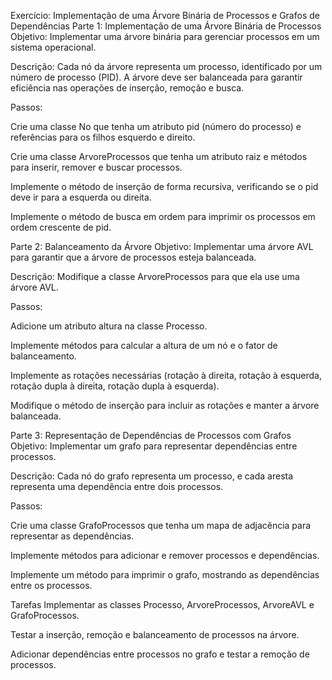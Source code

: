 Exercício: Implementação de uma Árvore Binária de Processos e Grafos de Dependências
Parte 1: Implementação de uma Árvore Binária de Processos
Objetivo: Implementar uma árvore binária para gerenciar processos em um sistema operacional.

Descrição: Cada nó da árvore representa um processo, identificado por um número de processo (PID). A árvore deve ser balanceada para garantir eficiência nas operações de inserção, remoção e busca.

Passos:

Crie uma classe No que tenha um atributo pid (número do processo) e referências para os filhos esquerdo e direito.

Crie uma classe ArvoreProcessos que tenha um atributo raiz e métodos para inserir, remover e buscar processos.

Implemente o método de inserção de forma recursiva, verificando se o pid deve ir para a esquerda ou direita.

Implemente o método de busca em ordem para imprimir os processos em ordem crescente de pid.

Parte 2: Balanceamento da Árvore
Objetivo: Implementar uma árvore AVL para garantir que a árvore de processos esteja balanceada.

Descrição: Modifique a classe ArvoreProcessos para que ela use uma árvore AVL.

Passos:

Adicione um atributo altura na classe Processo.

Implemente métodos para calcular a altura de um nó e o fator de balanceamento.

Implemente as rotações necessárias (rotação à direita, rotação à esquerda, rotação dupla à direita, rotação dupla à esquerda).

Modifique o método de inserção para incluir as rotações e manter a árvore balanceada.

Parte 3: Representação de Dependências de Processos com Grafos
Objetivo: Implementar um grafo para representar dependências entre processos.

Descrição: Cada nó do grafo representa um processo, e cada aresta representa uma dependência entre dois processos.

Passos:

Crie uma classe GrafoProcessos que tenha um mapa de adjacência para representar as dependências.

Implemente métodos para adicionar e remover processos e dependências.

Implemente um método para imprimir o grafo, mostrando as dependências entre os processos.

Tarefas
Implementar as classes Processo, ArvoreProcessos, ArvoreAVL e GrafoProcessos.

Testar a inserção, remoção e balanceamento de processos na árvore.

Adicionar dependências entre processos no grafo e testar a remoção de processos.
